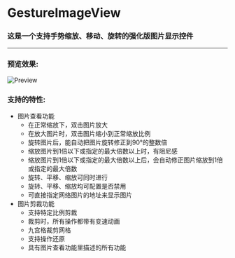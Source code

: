 # GestureImageView
### 这是一个支持手势缩放、移动、旋转的强化版图片显示控件
---

### 预览效果:
 ![Preview](image/GestureImageView.gif)

### 支持的特性:
* 图片查看功能
  * 在正常缩放下，双击图片放大
  * 在放大图片时，双击图片缩小到正常缩放比例
  * 旋转图片后，能自动把图片旋转修正到90°的整数倍
  * 缩放图片到1倍以下或指定的最大倍数以上时，有阻尼感
  * 缩放图片到1倍以下或指定的最大倍数以上后，会自动修正图片缩放到1倍或指定的最大倍数
  * 旋转、平移、缩放可同时进行
  * 旋转、平移、缩放均可配置是否禁用
  * 可直接指定网络图片的地址来显示图片
* 图片剪裁功能
  * 支持特定比例剪裁
  * 裁剪时，所有操作都带有变速动画
  * 九宫格裁剪网格
  * 支持操作还原
  * 具有图片查看功能里描述的所有功能
